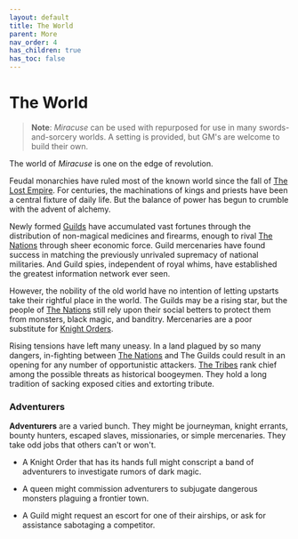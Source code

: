 ```yaml
---
layout: default
title: The World
parent: More
nav_order: 4
has_children: true
has_toc: false
---
```


# The World

> **Note**: _Miracuse_ can be used with repurposed for use in many swords-and-sorcery worlds. A setting is provided, but GM's are welcome to build their own.

The world of _Miracuse_ is one on the edge of revolution.

Feudal monarchies have ruled most of the known world since the fall of [The Lost Empire](factions.html#the-lost-empire). For centuries, the machinations of kings and priests have been a central fixture of daily life. But the balance of power has begun to crumble with the advent of alchemy.

Newly formed [Guilds](factions.html#the-guilds) have accumulated vast fortunes through the distribution of non-magical medicines and firearms, enough to rival [The Nations](factions.html#the-nations) through sheer economic force. Guild mercenaries have found success in matching the previously unrivaled supremacy of national militaries. And Guild spies, independent of royal whims, have established the greatest information network ever seen.

However, the nobility of the old world have no intention of letting upstarts take their rightful place in the world. The Guilds may be a rising star, but the people of [The Nations](factions.html#the-nations) still rely upon their social betters to protect them from monsters, black magic, and banditry. Mercenaries are a poor substitute for [Knight Orders](factions.html#the-knight-orders).

Rising tensions have left many uneasy. In a land plagued by so many dangers, in-fighting between [The Nations](factions.html#the-nations) and The Guilds could result in an opening for any number of opportunistic attackers. [The Tribes](factions.html#the-tribes) rank chief among the possible threats as historical boogeymen. They hold a long tradition of sacking exposed cities and extorting tribute.

### Adventurers

**Adventurers** are a varied bunch. They might be journeyman, knight errants, bounty hunters, escaped slaves, missionaries, or simple mercenaries. They take odd jobs that others can't or won't.

- A Knight Order that has its hands full might conscript a band of adventurers to investigate rumors of dark magic.

- A queen might commission adventurers to subjugate dangerous monsters plaguing a frontier town.

- A Guild might request an escort for one of their airships, or ask for assistance sabotaging a competitor.

